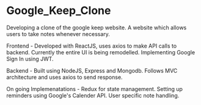 # Google_Keep_Clone
Developing a clone of the google keep website. A website which allows users to take notes whenever necessary.

Frontend - 
Developed with ReactJS, uses axios to make API calls to backend.
Currently the entire UI is being remodelled.
Implementing Google Sign In using JWT.

Backend -
Built using NodeJS, Express and Mongodb.
Follows MVC architecture and uses axios to send response.

On going Implemenatations - 
Redux for state management.
Setting up reminders using Google's Calender API.
User specific note handling.
